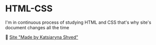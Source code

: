 # HTML-CSS

<p>I'm in continuous process of studying HTML and CSS that's why site's document changes all the time</p>
<p>📌 <a href="HTML-page.html">Site "Made by Katsiaryna Shved"</a></p>
